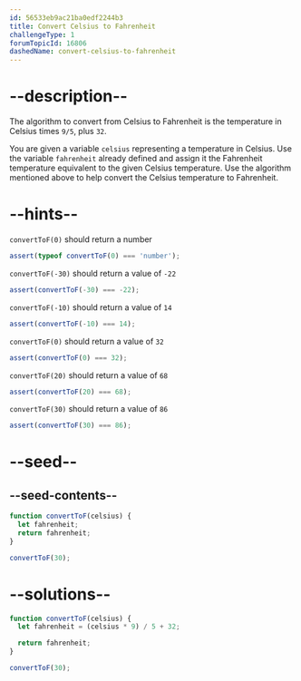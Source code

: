 ```yaml
---
id: 56533eb9ac21ba0edf2244b3
title: Convert Celsius to Fahrenheit
challengeType: 1
forumTopicId: 16806
dashedName: convert-celsius-to-fahrenheit
---
```


# --description--

The algorithm to convert from Celsius to Fahrenheit is the temperature in Celsius times `9/5`, plus `32`.

You are given a variable `celsius` representing a temperature in Celsius. Use the variable `fahrenheit` already defined and assign it the Fahrenheit temperature equivalent to the given Celsius temperature. Use the algorithm mentioned above to help convert the Celsius temperature to Fahrenheit.

# --hints--

`convertToF(0)` should return a number

```js
assert(typeof convertToF(0) === 'number');
```

`convertToF(-30)` should return a value of `-22`

```js
assert(convertToF(-30) === -22);
```

`convertToF(-10)` should return a value of `14`

```js
assert(convertToF(-10) === 14);
```

`convertToF(0)` should return a value of `32`

```js
assert(convertToF(0) === 32);
```

`convertToF(20)` should return a value of `68`

```js
assert(convertToF(20) === 68);
```

`convertToF(30)` should return a value of `86`

```js
assert(convertToF(30) === 86);
```

# --seed--

## --seed-contents--

```js
function convertToF(celsius) {
  let fahrenheit;
  return fahrenheit;
}

convertToF(30);
```

# --solutions--

```js
function convertToF(celsius) {
  let fahrenheit = (celsius * 9) / 5 + 32;

  return fahrenheit;
}

convertToF(30);
```
